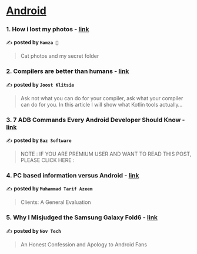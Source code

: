 
<h1><a href=https://medium.com/tag/android/recommended target="_blank" rel="noopener noreferrer">Android</a></h1>
<h3>1. How i lost my photos - <a href="https://medium.com/@webcatdev/how-i-lost-my-photos-5165d3ff2058" target="_blank" rel="noopener noreferrer">link</a></h3>

✍️ **posted by `Hamza 💬`**

<blockquote>Cat photos and my secret folder</blockquote>

<h3>2. Compilers are better than humans - <a href="https://medium.com/@joostklitsie/compilers-are-better-than-humans-216e84e2dda4" target="_blank" rel="noopener noreferrer">link</a></h3>

✍️ **posted by `Joost Klitsie`**

<blockquote>Ask not what you can do for your compiler, ask what your compiler can do for you. In this article I will show what Kotlin tools actually…</blockquote>

<h3>3. 7 ADB Commands Every Android Developer Should Know - <a href="https://medium.com/proandroiddev/7-adb-commands-every-android-developer-should-know-fbfb419e8827" target="_blank" rel="noopener noreferrer">link</a></h3>

✍️ **posted by `Eaz Software`**

<blockquote>NOTE : IF YOU ARE PREMIUM USER AND WANT TO READ THIS POST, PLEASE CLICK HERE :</blockquote>

<h3>4. PC based information versus Android - <a href="https://medium.com/@tarifazeem8688/pc-based-information-versus-android-64aa66d74202" target="_blank" rel="noopener noreferrer">link</a></h3>

✍️ **posted by `Muhammad Tarif Azeem`**

<blockquote>Clients: A General Evaluation</blockquote>

<h3>5. Why I Misjudged the Samsung Galaxy Fold6 - <a href="https://medium.com/deep-sweet-valuable/why-i-misjudged-the-samsung-galaxy-fold6-366c3665d27f" target="_blank" rel="noopener noreferrer">link</a></h3>

✍️ **posted by `Nov Tech`**

<blockquote>An Honest Confession and Apology to Android Fans</blockquote>

